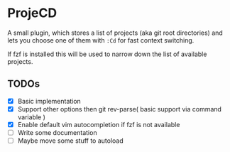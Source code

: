 # ProjeCD

A small plugin, which stores a list of projects (aka git root directories) and
lets you choose one of them with `:Cd` for fast context switching.

If fzf is installed this will be used to narrow down the list of available
projects.

## TODOs

- [X] Basic implementation
- [X] Support other options then git rev-parse( basic support via command variable )
- [X] Enable default vim autocompletion if fzf is not available
- [ ] Write some documentation
- [ ] Maybe move some stuff to autoload
